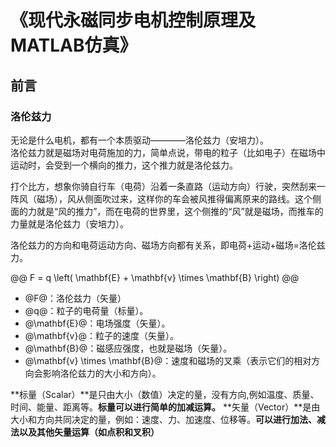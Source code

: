# 《现代永磁同步电机控制原理及MATLAB仿真》

## 前言

### 洛伦兹力    

无论是什么电机，都有一个本质驱动————洛伦兹力（安培力）。   
洛伦兹力就是磁场对电荷施加的力，简单点说，带电的粒子（比如电子）在磁场中运动时，会受到一个横向的推力，这个推力就是洛伦兹力。  

打个比方，想象你骑自行车（电荷）沿着一条直路（运动方向）行驶，突然刮来一阵风（磁场），风从侧面吹过来，这样你的车会被风推得偏离原来的路线。这个侧面的力就是“风的推力”，而在电荷的世界里，这个侧推的“风”就是磁场，而推车的力量就是洛伦兹力（安培力）。  

洛伦兹力的方向和电荷运动方向、磁场方向都有关系，即电荷+运动+磁场=洛伦兹力。  


@@
F = q \left( \mathbf{E} + \mathbf{v} \times \mathbf{B} \right)
@@

* @F@：洛伦兹力（矢量）
* @q@：粒子的电荷量（标量）。
* @\mathbf{E}@：电场强度（矢量）。
* @\mathbf{v}@：粒子的速度（矢量）。
* @\mathbf{B}@：磁感应强度，也就是磁场（矢量）。
* @\mathbf{v} \times \mathbf{B}@：速度和磁场的叉乘（表示它们的相对方向会影响洛伦兹力的大小和方向）。


**标量（Scalar）**是只由大小（数值）决定的量，没有方向,例如温度、质量、时间、能量、距离等。**标量可以进行简单的加减运算。** 
**矢量（Vector）**是由大小和方向共同决定的量，例如：速度、力、加速度、位移等。**可以进行加法、减法以及其他矢量运算（如点积和叉积）**